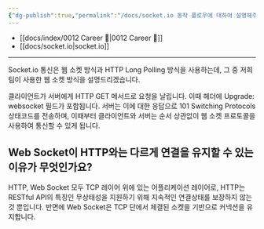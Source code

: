 ```yaml
---
{"dg-publish":true,"permalink":"/docs/socket.io 동작 플로우에 대하여 설명해주세요/","title":"socket.io 동작 플로우에 대하여 설명해주세요"}
---
```


- [[docs/index/0012 Career 💼\|0012 Career 💼]]
- [[docs/socket.io\|socket.io]]
---
Socket.io 통신은 웹 소켓 방식과 HTTP Long Polling 방식을 사용하는데, 그 중 저희팀이 사용한 웹 소켓 방식을 설명드리겠습니다.

클라이언트가 서버에게 HTTP GET 메서드로 요청을 날립니다. 이때 헤더에 Upgrade: websocket 필드가 포합됩니다. 서버는 이에 대한 응답으로 101 Switching Protocols 상태코드를 전송하며, 이때부터 클라이언트와 서버는 순서 상관없이 웹 소켓 프로토콜을 사용하여 통신할 수 있게 됩니다.

## Web Socket이 HTTP와는 다르게 연결을 유지할 수 있는 이유가 무엇인가요?

HTTP, Web Socket 모두 TCP 레이어 위에 있는 어플리케이션 레이어로, HTTP는 RESTful API의 특징인 무상태성을 지원하기 위해 지속적인 연결상태를 보장하지 않는것 뿐입니다. 반면에 Web Socket은 TCP 단에서 체결된 소켓을 기반으로 커넥션을 유지합니다.
